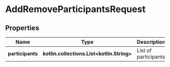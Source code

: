 
# AddRemoveParticipantsRequest

## Properties
Name | Type | Description | Notes
------------ | ------------- | ------------- | -------------
**participants** | **kotlin.collections.List&lt;kotlin.String&gt;** | List of participants |  [optional]



